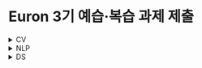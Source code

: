 # Euron 3기 예습·복습 과제 제출

<details>
<summary>CV</summary>
<div markdown="1">
  
  <br />
  
| 주차 | 내용             | 발표자                               | 발표자료 |
| ---- | ---------------- | ------------------------------------ | -------- |
|  6  |   cs231n 6주차  |        송여진, 임연우         | [📚]()    |

## **Assignment**

### **📍 6주차 예습과제 (~10/3)**

  1️⃣ CS231N 6강을 수강하고, 요약 및 정리한 내용을 깃허브에 업로드
  
  2️⃣ (선택) 질문 사항이나 공유하고 싶은 내용 `Ewha-Euron/2022-2-Euron-CV` issue에 추가

**예습과제 제출 방법**

> 해당 파일을 master branch에 업로드하신 후 해당 master branch에서 pull request 를 진행해주세요.
>
### **📍 5주차 복습과제 (~10/3)**

[https://cs231n.github.io/assignments2021/assignment1/](https://cs231n.github.io/assignments2021/assignment1/)의 `Q4: Two-Layer` 
 `two_layer_net.ipynb` 을 완료하신 후, `.py` 파일로 변환해서 제출해주세요. (모든 cell을 하나의 py 파일에 합쳐주세요) - 파일명: `two_layer_net.py` `layers.py` `fc_net.py` `optim.py` 을 제출해주세요. 
  
**복습과제 제출 방법** 
  
> 해당 파일을 Week_6 branch에 업로드하신 후 해당 Week_6 branch에서 pull request 를 진행해주세요. 
> 
  
## **Due** 

- 6주차 예습과제
    - **10월 3일**까지 제출합니다.
- 5주차 복습과제
    - **10월 3일**까지 제출합니다.

## **Extra-Credit**
- [https://github.com/deeplearningzerotoall](https://github.com/deeplearningzerotoall)
    - `lab-08` ~ `lab-09` 을 진행해주세요.



</div>
</details>


<details>
<summary>NLP</summary>
<div markdown="1">       

  | 주차 | 내용             | 발표자                               | 발표자료 |
| ---- | ---------------- | ------------------------------------ | -------- |
|  6주차   |   cs224n 6강   |  문예지, 송혜준   | [📚]()    |

## Assignment
### 📍 예습과제 

1️⃣ CS224N 6강을 수강하고, 요약 및 정리한 내용을 깃허브에 업로드  
2️⃣ (선택) 질문 사항이나 공유하고 싶은 내용 `Ewha-Euron/2022-02-Euron-NLP` issue에 추가

### 예습과제 제출 방법
  
> 해당 파일을 `master` branch에 업로드하신 후 해당 `master`  branch에서  `pull request` 를 진행해주세요.
  
- 과제 제출 방법
    - 레포: (origin) username/2022-2-Euron-Study-Assignment
    - 브랜치: `master`
    - 해당 주차 브랜치에 과제 업로드하고 Pull Request, 이때 label은 `NLP` , `예습과제`
    
 
### 📍 복습과제
  1️⃣  아래 구글 드라이브에서 ipynb 파일을 다운받아 필사 과제를 진행해주시면 됩니다. 
  
  - [Glove 모델 실습, NER task 실습, Dependency Parsing task 실습](https://colab.research.google.com/drive/1vb1qpw7zMmpoLHTDuCSbWbwRQGXjIA-E?usp=sharing)

  
### 복습과제 제출 방법
  
> 해당 파일을 `Week_6` branch에 업로드하신 후 해당 `Week_6`  branch에서  `pull request` 를 진행해주세요.
  
- 과제 제출 방법
    - 레포: (origin) username/2022-2-Euron-Study-Assignment
    - 브랜치: `Week_6`
    - 해당 주차 브랜치에 과제 업로드하고 Pull Request, 이때 label은 `NLP` , `복습과제`

## **Due**

- 6주차 예습과제
    - **10월 3일**까지 제출합니다.
- 5주차 복습과제
    - **10월 3일**까지 제출합니다.

</div>
</details>

<details>
<summary>DS</summary>
<div markdown="1">       

<br />  
  
| 주차 | 내용         | 발표자                       | 발표자료 |
| ---- | ------------ | ---------------------------- | -------- |
|  6   | Kaggle 필사|김도하, 남유림, 여유진 | [📚]()    |



## Assignment

> 매주 예습 과제와 복습 과제가 주어집니다. 
  
### 📍 예습과제 (~10/3)
 1️⃣ 파이썬 머신러닝 완벽 가이드 09,10 캐글 파트를 필사하여 주피터나 구글 코랩으로 실행한 실습 코드들을 ipynb 형식으로 정리
  
  - 카톡방에 공유된 노트 필사 방법 참고 
  
  
### 예습과제 제출 방법
  
> 해당 파일을 `master` branch에 업로드하신 후 해당 `master`  branch에서  `pull request` 를 진행해주세요.
  
- 과제 제출 방법
    - 레포: (origin) username/2022-2-Euron-Study-Assignments
    - 브랜치: `master`
    - 해당 주차 브랜치에 과제 업로드하고 Pull Request, 이때 label은 `DS` , `예습과제`
  
### 📍 복습과제 (~10/3)
  - 데이터사이언스팀 레포지토리에 올라온 데이터셋과 복습과제 파일을 다운받아 문제를 해결해주세요.
  
### 복습과제 제출 방법
  
> 해당 파일을 `Week_6` branch에 업로드하신 후 해당 `Week_6`  branch에서  `pull request` 를 진행해주세요.
  
- 과제 제출 방법
    - 레포: (origin) username/2022-2-Euron-Study-Assignments
    - 브랜치: `Week_6`
    - 해당 주차 브랜치에 과제 업로드하고 Pull Request, 이때 label은 `DS` , `복습과제`

  
## Due 
  
📍 예습과제
  - **10월 3일**까지 제출합니다.
  
📍 복습과제
  - **10월 3일**까지 제출합니다.
  

</div>
</details>


